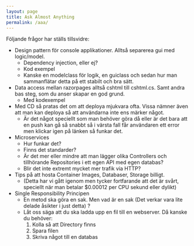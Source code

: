 ```yaml
---
layout: page
title: Ask Almost Anything
permalink: /aaa/
---
```


Följande frågor har ställs tillsvidre:
* Design pattern för console applikationer. Alltså separerea gui med logic/model. 
    * Dependency injection, eller ej? 
    * Kod exempel
    * Kanske en modelclass för logik, en guiclass och sedan hur man sammanflätar detta på ett stabilt och bra sätt.
* Data access mellan razorpages alltså cshtml till cshtml.cs. Samt andra bas steg, som du anser skapar en god grund. 
    * Med kodexempel
* Med CD så pratas det om att deploya mjukvara ofta. Vissa nämner även att man kan deploya så att användarna inte ens märker något. 
    * Är det något speciellt som man behöver göra då eller är det bara att en push kan gå så snabbt så i värsta fall får användaren ett error men klickar igen på länken så funkar det.
* Microservices
    * Hur funkar det? 
    * Finns det standarder? 
    * Är det mer eller mindre att man lägger olika Controllers och tillhörande Repositories i ett egen API med egen databas? 
    * Blir det inte extremt mycket mer trafik via HTTP?
* Tips på att hosta Container Images, Databaser, Storage billigt. 
    * (Detta har vi gått igenom men tycker fortfarande att det är svårt, speciellt när man betalar $0.00012 per CPU sekund eller dylikt)
* Single Responsibility Principen
    * En metod ska göra en sak. Men vad är en sak (Det verkar vara lite delade åsikter i just detta) ? 
    * Låt oss säga att du ska ladda upp en fil till en webserver. Då kanske du behöver:
        1. Kolla så att Directory finns
        1. Spara filen
        1. Skriva något till en databas